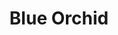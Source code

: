 ---
description: Welcome to your serene escape at "Blue Orchid Studio"! Nestled close to the metro, our cozy apartment is just 30 minutes from the city center and 15 minutes away from the airport, offering the perfect blend of tranquility and accessibility. Indulge in the comfort of a plush king-size bed, enjoy the convenience of a fully-equipped kitchen, and unwind in a bathroom filled with modern amenities. With high-speed WiFi and a charming dining area, your stay promises relaxation and connectivity.
#featured_image: janis-ringli-UC1pzyJFyvs-unsplash.jpg
title: Blue Orchid
weight: 1
menus: "main"
#type: gallery
sort_by: Name
resources:
  - src: IMG_2920.webp
    title: 1
  - src: IMG_2921.webp
    title: 2
  - src: IMG_2923.webp
    title: 3
  - src: IMG_2924.webp
    title: 4
---